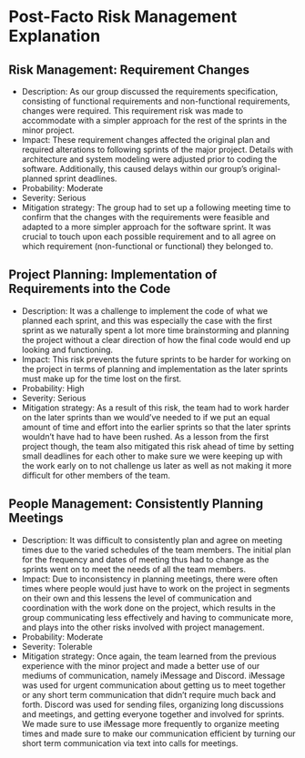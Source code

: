 # Post-Facto Risk Management Explanation

## Risk Management: Requirement Changes
	
- Description: As our group discussed the requirements specification, consisting of functional requirements and non-functional requirements, changes were required. This requirement risk was made to accommodate with a simpler approach for the rest of the sprints in the minor project. 
- Impact: These requirement changes affected the original plan and required alterations to following sprints of the major project. Details with architecture and system modeling were adjusted prior to coding the software. Additionally, this caused delays within our group’s original-planned sprint deadlines.
- Probability: Moderate
- Severity: Serious
- Mitigation strategy: The group had to set up a following meeting time to confirm that the changes with the requirements were feasible and adapted to a more simpler approach for the software sprint. It was crucial to touch upon each possible requirement and to all agree on which requirement (non-functional or functional) they belonged to. 

## Project Planning: Implementation of Requirements into the Code

- Description: It was a challenge to implement the code of what we planned each sprint, and this was especially the case with the first sprint as we naturally spent a lot more time brainstorming and planning the project without a clear direction of how the final code would end up looking and functioning.
- Impact: This risk prevents the future sprints to be harder for working on the project in terms of planning and implementation as the later sprints must make up for the time lost on the first.
- Probability: High
- Severity: Serious
- Mitigation strategy: As a result of this risk, the team had to work harder on the later sprints than we would’ve needed to if we put an equal amount of time and effort into the earlier sprints so that the later sprints wouldn’t have had to have been rushed. As a lesson from the first project though, the team also mitigated this risk ahead of time by setting small deadlines for each other to make sure we were keeping up with the work early on to not challenge us later as well as not making it more difficult for other members of the team.

## People Management: Consistently Planning Meetings

- Description: It was difficult to consistently plan and agree on meeting times due to the varied schedules of the team members. The initial plan for the frequency and dates of meeting thus had to change as the sprints went on to meet the needs of all the team members.
- Impact: Due to inconsistency in planning meetings, there were often times where people would just have to work on the project in segments on their own and this lessens the level of communication and coordination with the work done on the project, which results in the group communicating less effectively and having to communicate more, and plays into the other risks involved with project management.
- Probability: Moderate
- Severity: Tolerable
- Mitigation strategy: Once again, the team learned from the previous experience with the minor project and made a better use of our mediums of communication, namely iMessage and Discord. iMessage was used for urgent communication about getting us to meet together or any short term communication that didn’t require much back and forth. Discord was used for sending files, organizing long discussions and meetings, and getting everyone together and involved for sprints. We made sure to use iMessage more frequently to organize meeting times and made sure to make our communication efficient by turning our short term communication via text into calls for meetings.